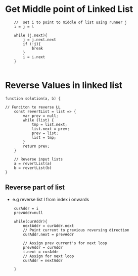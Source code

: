 # Get Middle point of Linked List

```JS
    //  set i to point to middle of list using runner j
    i = j = l
    
    while (j.next){
        j = j.next.next
        if (!j){
            break
        }
        i = i.next
    }
    
```

# Reverse Values in linked list

```JS
function solution(a, b) {

// Funciton to reverse LL
    const revertList = list => {
        var prev = null;
        while (list) {
            tmp = list.next;
            list.next = prev;
            prev = list;
            list = tmp;
        }
        return prev;
    }
    
    // Reverse input lists
    a = revertList(a)
    b = revertList(b)
}
```

## Reverse part of list
- e.g reverse list l from index i onwards
```JS
    curAddr = i
    prevAddr=null
    
    while(curAddr){
        nextAddr = curAddr.next
        // Point current to previous reversing direction
        curAddr.next = prevAddr
        
        // Assign prev current's for next loop
        prevAddr = curAddr
        i.next = curAddr
        // Assign for next loop
        curAddr = nextAddr
        
    }
```
